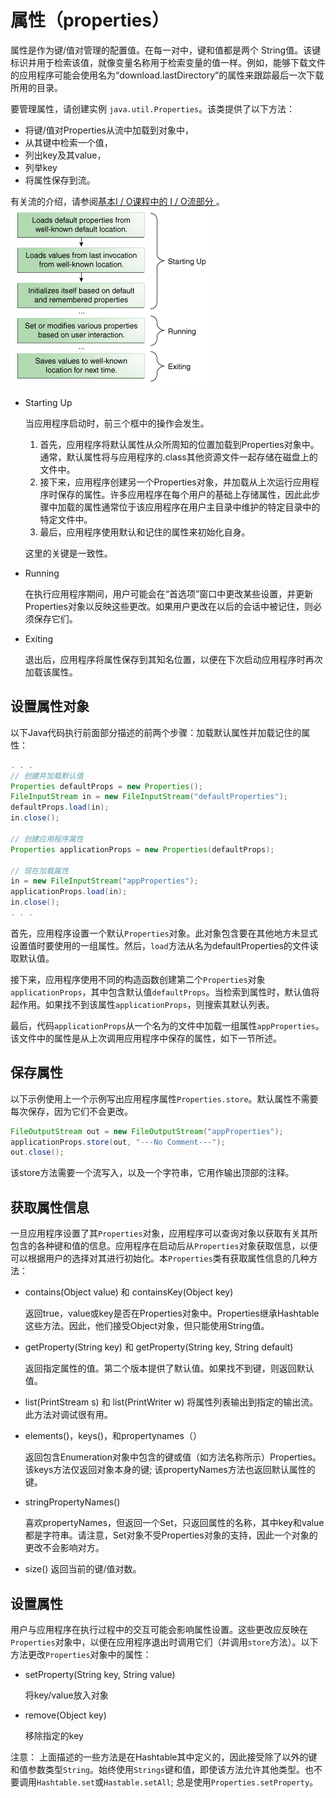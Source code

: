 # 属性（properties）
属性是作为键/值对管理的配置值。在每一对中，键和值都是两个 String值。该键标识并用于检索该值，就像变量名称用于检索变量的值一样。例如，能够下载文件的应用程序可能会使用名为“download.lastDirectory”的属性来跟踪最后一次下载所用的目录。

要管理属性，请创建实例 `java.util.Properties`。该类提供了以下方法：

* 将键/值对Properties从流中加载到对象中，
* 从其键中检索一个值，
* 列出key及其value，
* 列举key
* 将属性保存到流。

有关流的介绍，请参阅[基本I / O课程中的 I / O流部分 ](/content/essential/io/streams.md)。
![](./assets/environment-1loads.gif)

* Starting Up

    当应用程序启动时，前三个框中的操作会发生。

    1. 首先，应用程序将默认属性从众所周知的位置加载到Properties对象中。通常，默认属性将与应用程序的.class其他资源文件一起存储在磁盘上的文件中。
    2. 接下来，应用程序创建另一个Properties对象，并加载从上次运行应用程序时保存的属性。许多应用程序在每个用户的基础上存储属性，因此此步骤中加载的属性通常位于该应用程序在用户主目录中维护的特定目录中的特定文件中。
    3. 最后，应用程序使用默认和记住的属性来初始化自身。

    这里的关键是一致性。
* Running

    在执行应用程序期间，用户可能会在“首选项”窗口中更改某些设置，并更新Properties对象以反映这些更改。如果用户更改在以后的会话中被记住，则必须保存它们。

* Exiting

    退出后，应用程序将属性保存到其知名位置，以便在下次启动应用程序时再次加载该属性。

## 设置属性对象
以下Java代码执行前面部分描述的前两个步骤：加载默认属性并加载记住的属性：
```java
. . .
// 创建并加载默认值
Properties defaultProps = new Properties();
FileInputStream in = new FileInputStream("defaultProperties");
defaultProps.load(in);
in.close();

// 创建应用程序属性
Properties applicationProps = new Properties(defaultProps);

// 现在加载属性
in = new FileInputStream("appProperties");
applicationProps.load(in);
in.close();
. . .
```

首先，应用程序设置一个默认`Properties`对象。此对象包含要在其他地方未显式设置值时要使用的一组属性。然后，`load`方法从名为defaultProperties的文件读取默认值。

接下来，应用程序使用不同的构造函数创建第二个`Properties`对象`applicationProps`，其中包含默认值`defaultProps`。当检索到属性时，默认值将起作用。如果找不到该属性`applicationProps`，则搜索其默认列表。

最后，代码`applicationProps`从一个名为的文件中加载一组属性`appProperties`。该文件中的属性是从上次调用应用程序中保存的属性，如下一节所述。

## 保存属性
以下示例使用上一个示例写出应用程序属性`Properties.store`。默认属性不需要每次保存，因为它们不会更改。
```java
FileOutputStream out = new FileOutputStream("appProperties");
applicationProps.store(out, "---No Comment---");
out.close();
```
该store方法需要一个流写入，以及一个字符串，它用作输出顶部的注释。

## 获取属性信息
一旦应用程序设置了其`Properties`对象，应用程序可以查询对象以获取有关其所包含的各种键和值的信息。应用程序在启动后从`Properties`对象获取信息，以便可以根据用户的选择对其进行初始化。本`Properties`类有获取属性信息的几种方法：

* contains(Object value) 和 containsKey(Object key)

    返回true，value或key是否在Properties对象中。Properties继承Hashtable这些方法。因此，他们接受Object对象，但只能使用String值。

* getProperty(String key) 和 getProperty(String key, String default)

    返回指定属性的值。第二个版本提供了默认值。如果找不到键，则返回默认值。

* list(PrintStream s) 和 list(PrintWriter w)
    将属性列表输出到指定的输出流。此方法对调试很有用。

* elements()，keys()，和propertynames（）

    返回包含Enumeration对象中包含的键或值（如方法名称所示）Properties。该keys方法仅返回对象本身的键; 该propertyNames方法也返回默认属性的键。

* stringPropertyNames()

    喜欢propertyNames，但返回一个Set<String>，只返回属性的名称，其中key和value都是字符串。请注意，Set对象不受Properties对象的支持，因此一个对象的更改不会影响对方。

* size()
    返回当前的键/值对数。


## 设置属性
用户与应用程序在执行过程中的交互可能会影响属性设置。这些更改应反映在`Properties`对象中，以便在应用程序退出时调用它们（并调用`store`方法）。以下方法更改`Properties`对象中的属性：

* setProperty(String key, String value)

    将key/value放入对象

* remove(Object key)

    移除指定的key

注意：  上面描述的一些方法是在Hashtable其中定义的，因此接受除了以外的键和值参数类型`String`。始终使用`Strings`键和值，即使该方法允许其他类型。也不要调用`Hashtable.set`或`Hastable.setAll`; 总是使用`Properties.setProperty`。
